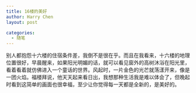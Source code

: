 ```yaml
---
title: 16楼的美好
author: Harry Chen
layout: post

categories:
  - 随笔
---
```


  别人都抱怨十六楼的住宿条件差，我倒不是很在乎。而且在我看来，十六楼的地理位置很好，早晨醒来，如果阳光明媚的话，就可以看见窗外的高树沐浴在阳光里，看着看着就仿佛进入一个童话的世界。风起时，一片金色的光芒就荡漾开来，像是一团火焰。福楼拜说，他天天起来看日出，我想那种生活我是难以体会了，但晚起时看到这简单的画面也很幸福，至少让你觉得每一天都是全新的，是美好的。

